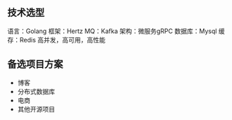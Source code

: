 ## 技术选型

语言：Golang
框架：Hertz
MQ：Kafka
架构：微服务gRPC
数据库：Mysql
缓存：Redis
高并发，高可用，高性能

## 备选项目方案

- 博客
- 分布式数据库
- 电商
- 其他开源项目